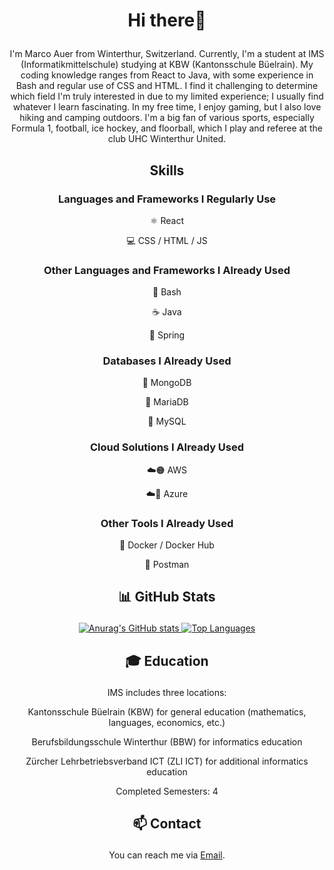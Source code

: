 # <p align="center">Hi there👋</p>

<p align="center">I'm Marco Auer from Winterthur, Switzerland. Currently, I'm a student at IMS (Informatikmittelschule) studying at KBW (Kantonsschule Büelrain). My coding knowledge ranges from React to Java, with some experience in Bash and regular use of CSS and HTML. I find it challenging to determine which field I'm truly interested in due to my limited experience; I usually find whatever I learn fascinating. In my free time, I enjoy gaming, but I also love hiking and camping outdoors. I'm a big fan of various sports, especially Formula 1, football, ice hockey, and floorball, which I play and referee at the club UHC Winterthur United.</p>

## <p align="center">Skills</p>

### <p align="center">Languages and Frameworks I Regularly Use</p>
<p align="center">⚛️ React</p>
<p align="center">💻 CSS / HTML / JS</p>

### <p align="center">Other Languages and Frameworks I Already Used</p>
<p align="center">🐧 Bash</p>
<p align="center">☕ Java</p>
<p align="center">🌿 Spring</p>

### <p align="center">Databases I Already Used</p>
<p align="center">🍃 MongoDB</p>
<p align="center">🦭 MariaDB</p>
<p align="center">🐬 MySQL</p>

### <p align="center">Cloud Solutions I Already Used</p>
<p align="center">☁️🟠 AWS</p>
<p align="center">☁️🔷 Azure</p>

### <p align="center">Other Tools I Already Used</p>
<p align="center">🐳 Docker / Docker Hub</p>
<p align="center">📮 Postman</p>

## <p align="center">📊 GitHub Stats</p>
<p align="center">
    <a href="https://github.com/anuraghazra/github-readme-stats">
        <img src="https://github-readme-stats.vercel.app/api?username=Stromschlag6&show_icons=true&theme=tokyonight" alt="Anurag's GitHub stats" />
    </a>
    <a href="https://github.com/anuraghazra/github-readme-stats">
        <img src="https://github-readme-stats.vercel.app/api/top-langs/?username=Stromschlag6&layout=donut&show_icons=true&theme=tokyonight" alt="Top Languages" />
    </a>
</p>

## <p align="center">🎓 Education</p>

<p align="center">IMS includes three locations:</p>
<p align="center">Kantonsschule Büelrain (KBW) for general education (mathematics, languages, economics, etc.)</p>
<p align="center">Berufsbildungsschule Winterthur (BBW) for informatics education</p>
<p align="center">Zürcher Lehrbetriebsverband ICT (ZLI ICT) for additional informatics education</p>
<p align="center">Completed Semesters: 4</p>

## <p align="center">📫 Contact</p>
<div align="center">
    You can reach me via <a href="mailto:marco.auer@example.com">Email</a>.
</div>
<!---
- 👀 I’m interested in ...
- 🌱 I’m currently learning ...
- 💞️ I’m looking to collaborate on ...
- 📫 How to reach me ...
- 😄 Pronouns: ...
- ⚡ Fun fact: ...
--->
